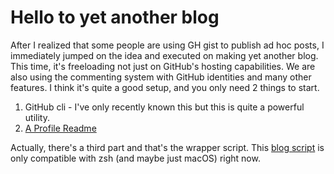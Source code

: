 # Hello to yet another blog

After I realized that some people are using GH gist to publish ad hoc posts, I immediately jumped on the idea and executed on making yet another blog. This time, it's freeloading not just on GitHub's hosting capabilities. We are also using the commenting system with GitHub identities and many other features. I think it's quite a good setup, and you only need 2 things to start.

1. GitHub cli - I've only recently known this but this is quite a powerful utility.
2. [A Profile Readme](https://docs.github.com/en/account-and-profile/setting-up-and-managing-your-github-profile/customizing-your-profile-managing-your-profile-readme)

Actually, there's a third part and that's the wrapper script. This [blog script]() is only compatible with zsh (and maybe just macOS) right now.

